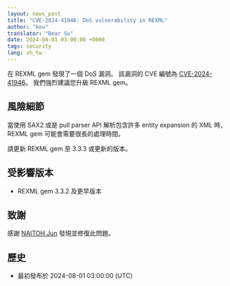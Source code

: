 ```yaml
---
layout: news_post
title: "CVE-2024-41946: DoS vulnerability in REXML"
author: "kou"
translator: "Bear Su"
date: 2024-08-01 03:00:00 +0000
tags: security
lang: zh_tw
---
```


在 REXML gem 發現了一個 DoS 漏洞。
該漏洞的 CVE 編號為 [CVE-2024-41946](https://www.cve.org/CVERecord?id=CVE-2024-41946)。
我們強烈建議您升級 REXML gem。

## 風險細節

當使用 SAX2 或是 pull parser API 解析包含許多 entity expansion 的 XML 時，REXML gem 可能會需要很長的處理時間。

請更新 REXML gem 至 3.3.3 或更新的版本。

## 受影響版本

* REXML gem 3.3.2 及更早版本

## 致謝

感謝 [NAITOH Jun](https://github.com/naitoh) 發現並修復此問題。

## 歷史

* 最初發布於 2024-08-01 03:00:00 (UTC)
